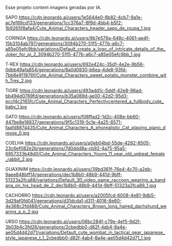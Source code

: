 Esse projeto contem imagens geradas por IA.


SAPO
https://cdn.leonardo.ai/users/1e5644e0-8b82-4cb7-9a1e-ac7ef89cd133/generations/1cc376a7-8f9d-4bb4-b5f2-1b9265f8afa4/Cute_Animal_Characters_header_sapo_de_roupa_1.jpg

CORINGA
https://cdn.leonardo.ai/users/9b7e579a-648c-4061-ae4f-15b3104ab797/generations/3094b270-51f5-477b-a6c7-a85e05efc9bb/variations/Default_create_a_logo_of_intricate_details_of_the_Joker_for_pi_2_3094b270-51f5-477b-a6c7-a85e05efc9bb_1.jpg


T-REX
https://cdn.leonardo.ai/users/692e424c-35d1-4e2e-9b56-0dbb49afa854/generations/8a0d0830-b6ea-4de8-93fd-7bb8e911876f/Cute_Animal_Characters_sweet_potato_monster_combine_with_Trex_2.jpg


TIGRE
https://cdn.leonardo.ai/users/493add1c-5ddf-42e8-96ad-bb494d0789fd/generations/b35a089d-ae00-42d2-95d3-eccf4c2165fc/Cute_Animal_Characters_Perfectlycentered_a_fullbody_cute_baby_1.jpg


GATO
https://cdn.leonardo.ai/users/f08ffad2-1d2c-408e-bb60-447be8e18837/generations/9f5c1319-5c1e-4a25-8571-faafd8874435/Cute_Animal_Characters_A_phorealistic_Cat_playing_piano_dresse_0.jpg


COELHA
https://cdn.leonardo.ai/users/a0eb04bd-55de-4292-8505-23c6ef082e2b/generations/7d0ddd8a-cb92-4a75-95a5-6957333b48d0/Cute_Animal_Characters_Young_11_year_old_upbeat_female_rabbit_2.jpg


GUAXINIM
https://cdn.leonardo.ai/users/39bd361f-76e4-4c70-a2eb-9aee848bff14/generations/dec1b8b0-48b9-441d-9bff-51323a2fca88/variations/Default_3D_video_game_raccoon_wearing_a_bandana_on_his_head_de_2_dec1b8b0-48b9-441d-9bff-51323a2fca88_1.jpg


CACHORRO
https://cdn.leonardo.ai/users/a2005fcd-6008-4e81-9db5-3d29af0fd041/generations/d31dcda1-d311-4016-8e60-4e368c2fd488/Cute_Animal_Characters_Brown_long_haired_dachshund_wearing_a_p_2.jpg


URSO
https://cdn.leonardo.ai/users/06bc284f-c79e-4ef5-9d2f-3b03b4c3fd26/generations/2cbedbb0-d82f-4ab4-8a4e-ae05d4d42d71/variations/Default_cute_wombat_in_tactical_gear_japanese_style_japanese_t_1_2cbedbb0-d82f-4ab4-8a4e-ae05d4d42d71_1.jpg
